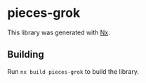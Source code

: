 # pieces-grok

This library was generated with [Nx](https://nx.dev).

## Building

Run `nx build pieces-grok` to build the library.
